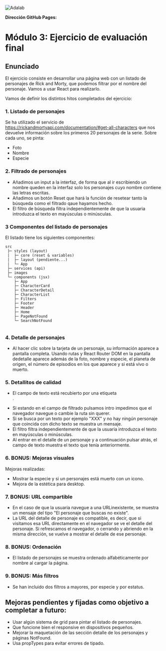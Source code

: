 ![Adalab]()

**Dirección GitHub Pages:**



# Módulo 3: Ejercicio de evaluación final

## Enunciado

El ejercicio consiste en desarrollar una página web con un listado de personajes de Rick and Morty, que
podemos filtrar por el nombre del personaje. Vamos a usar React para realizarlo.

Vamos de definir los distintos hitos completados del ejercicio:

### 1. Listado de personajes

Se ha utilizado el servicio de https://rickandmortyapi.com/documentation/#get-all-characters que nos devuelve información sobre los primeros 20 personajes de la serie. Sobre cada uno, se pinta:
- Foto
- Nombre
- Especie

### 2. Filtrado de personajes

- Añadimos un input a la interfaz, de forma que al ir escribiendo un nombre queden en la interfaz solo los personajes cuyo nombre contiene las letras escritas. 
- Añadimos un botón Reset que hará la función de resetear tanto la búsqueda como el filtrado qaue hayamos hecho.
- El filtro de búsqueda filtra independientemente de que la usuaria introduzca el texto en mayúsculas o minúsculas.

### 3 Componentes del listado de personajes

El listado tiene los siguientes componentes:

```
src
 ├─ styles (layout)
 |  ├─ core (reset & variables)
 |  ├─ layout (pendiente...)
 |  └─ App
 ├─ services (api)
 ├─ images
 └─ components (jsx)
    ├─ App
    ├─ CharacterCard
    ├─ CharacterDetail
    ├─ CharacterList
    ├─ Filters
    ├─ Footer
    ├─ Header
    ├─ Home
    ├─ PageNotFound
    └─ SearchNotFound


```


### 4. Detalle de personajes

- Al hacer clic sobre la tarjeta de un personaje, su información aparece a pantalla completa. Usando rutas y React Router DOM en la pantalla dedetalle aparece además de la foto, nombre y especie, el planeta de origen, el número de episodios en los
que aparece y si está vivo o muerto.

### 5. Detallitos de calidad

- El campo de texto está recubierto por una etiqueta <form />.
- Si estando en el campo de filtrado pulsamos intro impedimos que el navegador navegue o cambie la ruta sin querer.
- Si se busca por un texto por ejemplo "XXX" y no hay ningún personaje que coincida con dicho texto se muestra un mensaje.
- El filtro filtra independientemente de que la usuaria introduzca el texto en mayúsculas o minúsculas.
- Al entrar en el detalle de un personaje y a continuación pulsar atrás, el campo de texto muestra el texto que tenía anteriormente.

### 6. BONUS: Mejoras visuales

Mejoras realizadas:
- Mostrar la especie y si un personajes está muerto con un icono.
- Mejora de la estética para desktop.



### 7. BONUS: URL compartible
- En el caso de que la usuaria navegue a una URLinexistente, se muestra un mensaje del tipo "El personaje que buscas no existe".
- La URL del detalle de personaje es compatible, es decir, que si visitamos esa URL directamente en el navegador se ve el detalle del personaje. Si refrescamos el navegador, o cerrando y abriendo en la misma dirección, se vuelve a mostrar el detalle de ese personaje.

### 8. BONUS: Ordenación

- El listado de personajes se muestra ordenado alfabéticamente por nombre al cargar la página.

### 9. BONUS: Más filtros

- Se han incluido dos filtros a mayores, por especie y por estatus.

## Mejoras pendientes y fijadas como objetivo a completar a futuro:

- Usar algún sistema de grid para pintar el listado de personajes.
- Que funcione bien el responsive en dispositivos pequeños.
- Mejorar la maquetación de las sección detalle de los personajes y páginas NotFound.
- Usa propTypes para evitar errores de tipado.

